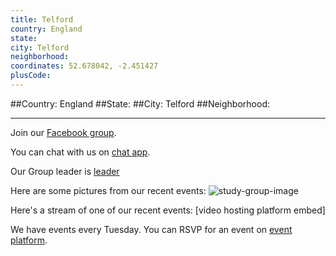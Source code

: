 ```yaml
---
title: Telford
country: England
state: 
city: Telford
neighborhood: 
coordinates: 52.678042, -2.451427
plusCode:
---
```


##Country: England
##State: 
##City: Telford
##Neighborhood: 
*****
Join our [Facebook group](https://www.facebook.com/groups/free.code.camp.telford).

You can chat with us on [chat app]().

Our Group leader is [leader]()

Here are some pictures from our recent events:
![study-group-image]()

Here's a stream of one of our recent events:
[video hosting platform embed]

We have events every Tuesday. You can RSVP for an event on [event platform]().
